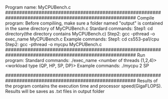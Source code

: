 Program name: MyCPUBench.c
#######################################################################################################
Compile program:
Before compiliing, make sure a folder named "output" is contained in the same directory of MyCPUBench.c
Stardard commands:
Step1: cd directory(the directory contains MyCPUBench.c)
Step2: gcc -pthread -o exec_name MyCPUBench.c
Example commands:
Step1: cd cs553-pa1/cpu
Step2: gcc -pthread -o mycpu MyCPUBench.c
#######################################################################################################
Run program:
Standard commands:
./exec_name <number of threads (1,2,4)>  <workload type (QP, HP, SP, DP)>
Example commands:
./mycpu 2 SP

#######################################################################################################
Results of the program contains the execution time and processor speed(GigaFLOPS).
Results will be saves as .txt files in output folder
